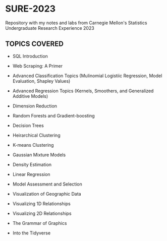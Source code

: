 # SURE-2023
Repository with my notes and labs from Carnegie Mellon's Statistics Undergraduate Research Experience 2023

## TOPICS COVERED

* SQL Introduction

* Web Scraping: A Primer

* Advanced Classification Topics (Mulinomial Logistiic Regression, Model Evaluation, Shapley Values)

* Advanced Regression Topics (Kernels, Smoothers, and Generalized Additive Models)

* Dimension Reduction

* Random Forests and Gradient-boosting

* Decision Trees

* Heirarchical Clustering

* K-means Clustering

* Gaussian Mixture Models

* Density Estimation

* Linear Regression

* Model Assessment and Selection

* Visualization of Geographic Data

* Visualizing 1D Relationships

* Visualizing 2D Relationships

* The Grammar of Graphics

* Into the Tidyverse
